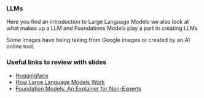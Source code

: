 ### LLMs

Here you find an introduction to Large Language Models we also look at what makes up a LLM and Foundations Models play a part in creating LLMs 

Some images have being taking from Google images or created by an AI online tool.

### Useful links to review with slides

- [Huggingface](https://huggingface)
- [How Large Language Models Work](https://www.youtube.com/watch?v=5sLYAQS9sWQ&t=1s)
- [Foundation Models: An Explainer for Non-Experts](https://www.youtube.com/watch?v=kK3NmQT241w)